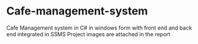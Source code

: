 # Cafe-management-system
Cafe Management system in C# in windows form with front end and back end integrated in SSMS  Project images are attached in the report

